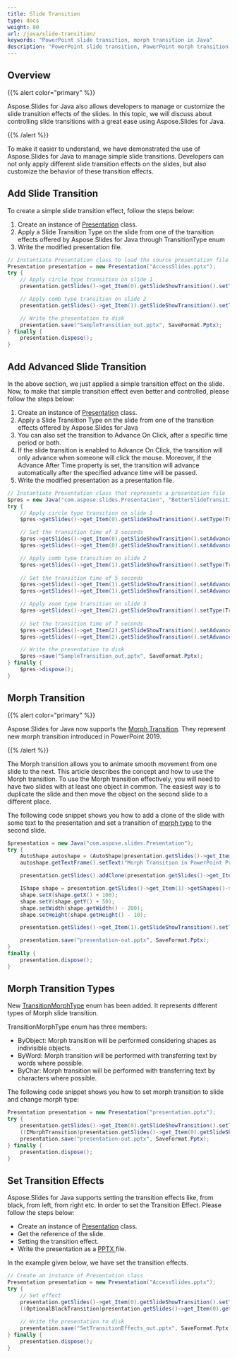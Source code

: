 ```yaml
---
title: Slide Transition
type: docs
weight: 80
url: /java/slide-transition/
keywords: "PowerPoint slide transition, morph transition in Java"
description: "PowerPoint slide transition, PowerPoint morph transition in Java"
---
```



## **Overview**
{{% alert color="primary" %}} 

Aspose.Slides for Java also allows developers to manage or customize the slide transition effects of the slides. In this topic, we will discuss about controlling slide transitions with a great ease using Aspose.Slides for Java.

{{% /alert %}} 

To make it easier to understand, we have demonstrated the use of Aspose.Slides for Java to manage simple slide transitions. Developers can not only apply different slide transition effects on the slides, but also customize the behavior of these transition effects.

## **Add Slide Transition**
To create a simple slide transition effect, follow the steps below:

1. Create an instance of [Presentation](http://www.aspose.com/api/java/slides/com.aspose.slides/classes/Presentation) class.
1. Apply a Slide Transition Type on the slide from one of the transition effects offered by Aspose.Slides for Java through TransitionType enum
1. Write the modified presentation file.

```java
// Instantiate Presentation class to load the source presentation file
Presentation presentation = new Presentation("AccessSlides.pptx");
try {
    // Apply circle type transition on slide 1
    presentation.getSlides()->get_Item(0).getSlideShowTransition().setType(TransitionType.Circle);

    // Apply comb type transition on slide 2
    presentation.getSlides()->get_Item(1).getSlideShowTransition().setType(TransitionType.Comb);

    // Write the presentation to disk
    presentation.save("SampleTransition_out.pptx", SaveFormat.Pptx);
} finally {
    presentation.dispose();
}
```

## **Add Advanced Slide Transition**
In the above section, we just applied a simple transition effect on the slide. Now, to make that simple transition effect even better and controlled, please follow the steps below:

1. Create an instance of [Presentation](http://www.aspose.com/api/java/slides/com.aspose.slides/classes/Presentation) class.
1. Apply a Slide Transition Type on the slide from one of the transition effects offered by Aspose.Slides for Java
1. You can also set the transition to Advance On Click, after a specific time period or both.
1. If the slide transition is enabled to Advance On Click, the transition will only advance when someone will click the mouse. Moreover, if the Advance After Time property is set, the transition will advance automatically after the specified advance time will be passed.
1. Write the modified presentation as a presentation file.

```java
// Instantiate Presentation class that represents a presentation file
$pres = new Java("com.aspose.slides.Presentation", "BetterSlideTransitions.pptx");
try {
    // Apply circle type transition on slide 1
    $pres->getSlides()->get_Item(0).getSlideShowTransition().setType(TransitionType.Circle);

    // Set the transition time of 3 seconds
    $pres->getSlides()->get_Item(0).getSlideShowTransition().setAdvanceOnClick(true);
    $pres->getSlides()->get_Item(0).getSlideShowTransition().setAdvanceAfterTime(3000);

    // Apply comb type transition on slide 2
    $pres->getSlides()->get_Item(1).getSlideShowTransition().setType(TransitionType.Comb);
    
    // Set the transition time of 5 seconds
    $pres->getSlides()->get_Item(1).getSlideShowTransition().setAdvanceOnClick(true);
    $pres->getSlides()->get_Item(1).getSlideShowTransition().setAdvanceAfterTime(5000);

    // Apply zoom type transition on slide 3
    $pres->getSlides()->get_Item(2).getSlideShowTransition().setType(TransitionType.Zoom);
    
    // Set the transition time of 7 seconds
    $pres->getSlides()->get_Item(2).getSlideShowTransition().setAdvanceOnClick(true);
    $pres->getSlides()->get_Item(2).getSlideShowTransition().setAdvanceAfterTime(7000);

    // Write the presentation to disk
    $pres->save("SampleTransition_out.pptx", SaveFormat.Pptx);
} finally {
    $pres->dispose();
}
```

## **Morph Transition**
{{% alert color="primary" %}} 

Aspose.Slides for Java now supports the [Morph Transition](https://apireference.aspose.com/slides/java/com.aspose.slides/IMorphTransition). They represent new morph transition introduced in PowerPoint 2019.

{{% /alert %}} 

The Morph transition allows you to animate smooth movement from one slide to the next. This article describes the concept and how to use the Morph transition. To use the Morph transition effectively, you will need to have two slides with at least one object in common. The easiest way is to duplicate the slide and then move the object on the second slide to a different place.

The following code snippet shows you how to add a clone of the slide with some text to the presentation and set a transition of [morph type](https://apireference.aspose.com/slides/java/com.aspose.slides/TransitionType) to the second slide.

```java
$presentation = new Java("com.aspose.slides.Presentation");
try {
    AutoShape autoshape = (AutoShape)presentation.getSlides()->get_Item(0)->getShapes()->addAutoShape(Java("com.aspose.slides.ShapeType")->Rectangle, 100, 100, 400, 100);
    autoshape.getTextFrame().setText("Morph Transition in PowerPoint Presentations");

    presentation.getSlides().addClone(presentation.getSlides()->get_Item(0));

    IShape shape = presentation.getSlides()->get_Item(1)->getShapes()->get_Item(0);
    shape.setX(shape.getX() + 100);
    shape.setY(shape.getY() + 50);
    shape.setWidth(shape.getWidth() - 200);
    shape.setHeight(shape.getHeight() - 10);

    presentation.getSlides()->get_Item(1).getSlideShowTransition().setType(com.aspose.slides.TransitionType.Morph);

    presentation.save("presentation-out.pptx", SaveFormat.Pptx);
}
finally {
    presentation.dispose();
}
```

## **Morph Transition Types**
New [TransitionMorphType](https://apireference.aspose.com/slides/java/com.aspose.slides/TransitionMorphType) enum has been added. It represents different types of Morph slide transition.

TransitionMorphType enum has three members:

- ByObject: Morph transition will be performed considering shapes as indivisible objects.
- ByWord: Morph transition will be performed with transferring text by words where possible.
- ByChar: Morph transition will be performed with transferring text by characters where possible.

The following code snippet shows you how to set morph transition to slide and change morph type:

```java
Presentation presentation = new Presentation("presentation.pptx");
try {
    presentation.getSlides()->get_Item(0).getSlideShowTransition().setType(TransitionType.Morph);
    ((IMorphTransition)presentation.getSlides()->get_Item(0).getSlideShowTransition().getValue()).setMorphType(TransitionMorphType.ByWord);
    presentation.save("presentation-out.pptx", SaveFormat.Pptx);
} finally {
    presentation.dispose();
}
```

## **Set Transition Effects**
Aspose.Slides for Java supports setting the transition effects like, from black, from left, from right etc. In order to set the Transition Effect. Please follow the steps below:

- Create an instance of [Presentation](https://apireference.aspose.com/slides/java/com.aspose.slides/Presentation) class.
- Get the reference of the slide.
- Setting the transition effect.
- Write the presentation as a [PPTX ](https://wiki.fileformat.com/presentation/pptx/)file.

In the example given below, we have set the transition effects.

```java
// Create an instance of Presentation class
Presentation presentation = new Presentation("AccessSlides.pptx");
try {
    // Set effect
    presentation.getSlides()->get_Item(0).getSlideShowTransition().setType(TransitionType.Cut);
    ((OptionalBlackTransition)presentation.getSlides()->get_Item(0).getSlideShowTransition().getValue()).setFromBlack(true);
    
    // Write the presentation to disk
    presentation.save("SetTransitionEffects_out.pptx", SaveFormat.Pptx);
} finally {
    presentation.dispose();
}
```